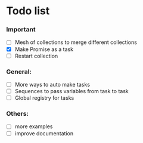 # Todo list

### Important

- [ ] Mesh of collections to merge different collections
- [x] Make Promise as a task
- [ ] Restart collection

### General:

- [ ] More ways to auto make tasks
- [ ] Sequences to pass variables from task to task
- [ ] Global registry for tasks

### Others:

- [ ] more examples
- [ ] improve documentation
